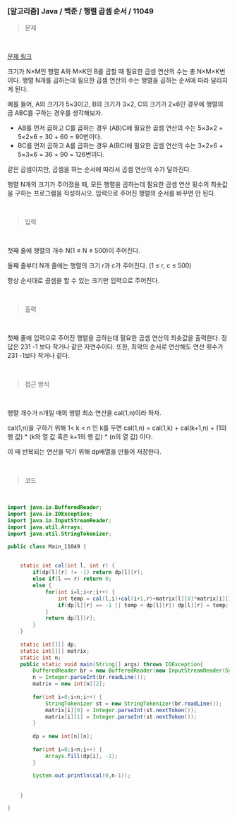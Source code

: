 <h3>[알고리즘]  Java / 백준 / 행렬 곱셈 순서 / 11049 </h3>

> 문제
> 

<br>

[문제 링크](https://www.acmicpc.net/problem/11049)

크기가 N×M인 행렬 A와 M×K인 B를 곱할 때 필요한 곱셈 연산의 수는 총 N×M×K번이다. 행렬 N개를 곱하는데 필요한 곱셈 연산의 수는 행렬을 곱하는 순서에 따라 달라지게 된다.

예를 들어, A의 크기가 5×3이고, B의 크기가 3×2, C의 크기가 2×6인 경우에 행렬의 곱 ABC를 구하는 경우를 생각해보자.

- AB를 먼저 곱하고 C를 곱하는 경우 (AB)C에 필요한 곱셈 연산의 수는 5×3×2 + 5×2×6 = 30 + 60 = 90번이다.
- BC를 먼저 곱하고 A를 곱하는 경우 A(BC)에 필요한 곱셈 연산의 수는 3×2×6 + 5×3×6 = 36 + 90 = 126번이다.

같은 곱셈이지만, 곱셈을 하는 순서에 따라서 곱셈 연산의 수가 달라진다.

행렬 N개의 크기가 주어졌을 때, 모든 행렬을 곱하는데 필요한 곱셈 연산 횟수의 최솟값을 구하는 프로그램을 작성하시오. 입력으로 주어진 행렬의 순서를 바꾸면 안 된다.

<br>

> 입력
> 

<br>

첫째 줄에 행렬의 개수 N(1 ≤ N ≤ 500)이 주어진다.

둘째 줄부터 N개 줄에는 행렬의 크기 r과 c가 주어진다. (1 ≤ r, c ≤ 500)

항상 순서대로 곱셈을 할 수 있는 크기만 입력으로 주어진다.

<br>

> 출력
> 

<br>

첫째 줄에 입력으로 주어진 행렬을 곱하는데 필요한 곱셈 연산의 최솟값을 출력한다. 정답은 231
-1 보다 작거나 같은 자연수이다. 또한, 최악의 순서로 연산해도 연산 횟수가 231
-1보다 작거나 같다.

<br>

> 접근 방식
> 

<br>

행렬 개수가 n개일 때의 행렬 최소 연산을 cal(1,n)이라 하자.

cal(1,n)을 구하기 위해 1< k < n 인 k를 두면 cal(1,n) = cal(1,k) + cal(k+1,n) + (1의 행 값) * (k의 열 값 혹은 k+1의 행 값) * (n의 열 값) 이다.

이 때 반복되는 연산을 막기 위해 dp배열을 만들어 저장한다.

<br>

> 코드
> 

<br>

```java
import java.io.BufferedReader;
import java.io.IOException;
import java.io.InputStreamReader;
import java.util.Arrays;
import java.util.StringTokenizer;

public class Main_11049 {

	
	static int cal(int l, int r) {
		if(dp[l][r] != -1) return dp[l][r];
		else if(l == r) return 0;
		else {
			for(int i=l;i<r;i++) {
				int temp = cal(l,i)+cal(i+1,r)+matrix[l][0]*matrix[i][1]*matrix[r][1];
				if(dp[l][r] == -1 || temp < dp[l][r]) dp[l][r] = temp;
			}
			return dp[l][r];
		}
	}
	
	static int[][] dp;
	static int[][] matrix;
	static int n;
	public static void main(String[] args) throws IOException{
		BufferedReader br = new BufferedReader(new InputStreamReader(System.in));
		n = Integer.parseInt(br.readLine());
		matrix = new int[n][2];
		
		for(int i=0;i<n;i++) {
			StringTokenizer st = new StringTokenizer(br.readLine());
			matrix[i][0] = Integer.parseInt(st.nextToken());
			matrix[i][1] = Integer.parseInt(st.nextToken());
		}
		
		dp = new int[n][n];
		
		for(int i=0;i<n;i++) {
			Arrays.fill(dp[i], -1);
		}
		
		System.out.println(cal(0,n-1));
		
		
	}

}
```
